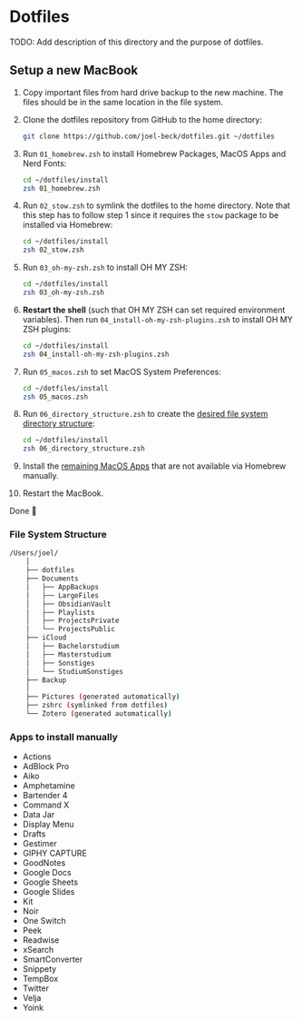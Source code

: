 # Dotfiles

TODO: Add description of this directory and the purpose of dotfiles.

## Setup a new MacBook

1.  Copy important files from hard drive backup to the new machine.
    The files should be in the same location in the file system.

2.  Clone the dotfiles repository from GitHub to the home directory:

    ```bash
    git clone https://github.com/joel-beck/dotfiles.git ~/dotfiles
    ```

3.  Run `01_homebrew.zsh` to install Homebrew Packages, MacOS Apps and Nerd Fonts:

    ```bash
    cd ~/dotfiles/install
    zsh 01_homebrew.zsh
    ```

4.  Run `02_stow.zsh` to symlink the dotfiles to the home directory.
    Note that this step has to follow step 1 since it requires the `stow` package to be installed via Homebrew:

    ```bash
    cd ~/dotfiles/install
    zsh 02_stow.zsh
    ```

5.  Run `03_oh-my-zsh.zsh` to install OH MY ZSH:

    ```bash
    cd ~/dotfiles/install
    zsh 03_oh-my-zsh.zsh
    ```

6.  **Restart the shell** (such that OH MY ZSH can set required environment variables).
    Then run `04_install-oh-my-zsh-plugins.zsh` to install OH MY ZSH plugins:

    ```bash
    cd ~/dotfiles/install
    zsh 04_install-oh-my-zsh-plugins.zsh
    ```

7.  Run `05_macos.zsh` to set MacOS System Preferences:

    ```bash
    cd ~/dotfiles/install
    zsh 05_macos.zsh
    ```

8.  Run `06_directory_structure.zsh` to create the [desired file system directory structure](#file-system-structure):

    ```bash
    cd ~/dotfiles/install
    zsh 06_directory_structure.zsh
    ```

9.  Install the [remaining MacOS Apps](#apps-to-install-manually) that are not available via Homebrew manually.


10.  Restart the MacBook.

Done 🎉


### File System Structure

```bash
/Users/joel/
    │
    ├── dotfiles
    ├── Documents
    │   ├── AppBackups
    │   ├── LargeFiles
    │   ├── ObsidianVault
    │   ├── Playlists
    │   ├── ProjectsPrivate
    │   └── ProjectsPublic
    ├── iCloud
    │   ├── Bachelorstudium
    │   ├── Masterstudium
    │   ├── Sonstiges
    │   └── StudiumSonstiges
    ├── Backup
    │
    ├── Pictures (generated automatically)
    ├── zshrc (symlinked from dotfiles)
    └── Zotero (generated automatically)
```



### Apps to install manually

- Actions
- AdBlock Pro
- Aiko
- Amphetamine
- Bartender 4
- Command X
- Data Jar
- Display Menu
- Drafts
- Gestimer
- GIPHY CAPTURE
- GoodNotes
- Google Docs
- Google Sheets
- Google Slides
- Kit
- Noir
- One Switch
- Peek
- Readwise
- xSearch
- SmartConverter
- Snippety
- TempBox
- Twitter
- Velja
- Yoink




